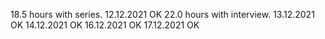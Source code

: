 18.5 hours with series. 12.12.2021 OK
22.0 hours with interview. 13.12.2021 OK
14.12.2021 OK
16.12.2021 OK
17.12.2021 OK
